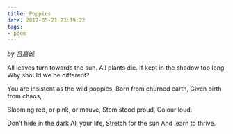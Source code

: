 ```yaml
---
title: Poppies
date: 2017-05-21 23:19:22
tags:
- poem
---
```


*by 吕嘉诚*

All leaves turn towards the sun.
All plants die.
If kept in the shadow too long,
Why should we be different?

You are insistent as the wild poppies,
Born from churned earth,
Given birth from chaos,

Blooming red, or pink, or mauve,
Stem stood proud,
Colour loud.

Don’t hide in the dark
All your life,
Stretch for the sun
And learn to thrive.
